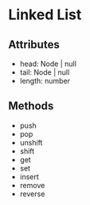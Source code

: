 # Linked List

## Attributes

- head: Node | null
- tail: Node | null
- length: number

## Methods

- push
- pop
- unshift
- shift
- get
- set
- insert
- remove
- reverse

